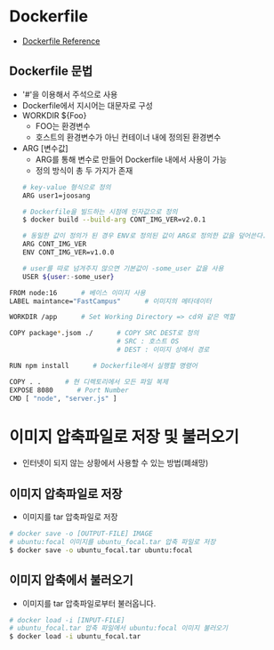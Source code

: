 # Dockerfile
- [Dockerfile Reference](https://docs.docker.com/engine/reference/builder/#shell)
## Dockerfile 문법
- '#'을 이용해서 주석으로 사용
- Dockerfile에서 지시어는 대문자로 구성
- WORKDIR ${Foo}
  - FOO는 환경변수
  - 호스트의 환경변수가 아닌 컨테이너 내에 정의된 환경변수
- ARG [변수값]
  - ARG를 통해 변수로 만들어 Dockerfile 내에서 사용이 가능
  - 정의 방식이 총 두 가지가 존재
  ```bash
  # key-value 형식으로 정의
  ARG user1=joosang

  # Dockerfile을 빌드하는 시점에 인자값으로 정의
  $ docker build --build-arg CONT_IMG_VER=v2.0.1
  ```
  ```bash
  # 동일한 값이 정의가 된 경우 ENV로 정의된 값이 ARG로 정의한 값을 덮어쓴다.
  ARG CONT_IMG_VER
  ENV CONT_IMG_VER=v1.0.0

  # user를 따로 넘겨주지 않으면 기본값이 -some_user 값을 사용
  USER ${user:-some_user}
  ```
```bash
FROM node:16      # 베이스 이미지 사용
LABEL maintance="FastCampus"      # 이미지의 메타데이터

WORKDIR /app      # Set Working Directory => cd와 같은 역할

COPY package*.jsom ./      # COPY SRC DEST로 정의
                           # SRC : 호스트 OS
                           # DEST : 이미지 상에서 경로

RUN npm install      # Dockerfile에서 실행할 명령어

COPY . .      # 현 디렉토리에서 모든 파일 복제
EXPOSE 8080      # Port Number
CMD [ "node", "server.js" ]
```

# 이미지 압축파일로 저장 및 불러오기
- 인터넷이 되지 않는 상황에서 사용할 수 있는 방법(폐쇄망)
## 이미지 압축파일로 저장
- 이미지를 tar 압축파일로 저장
```bash
# docker save -o [OUTPUT-FILE] IMAGE
# ubuntu:focal 이미지를 ubuntu_focal.tar 압축 파일로 저장
$ docker save -o ubuntu_focal.tar ubuntu:focal
```
## 이미지 압축에서 불러오기
- 이미지를 tar 압축파일로부터 불러옵니다.
```bash
# docker load -i [INPUT-FILE]
# ubuntu_focal.tar 압축 파일에서 ubuntu:focal 이미지 불러오기
$ docker load -i ubuntu_focal.tar
```

